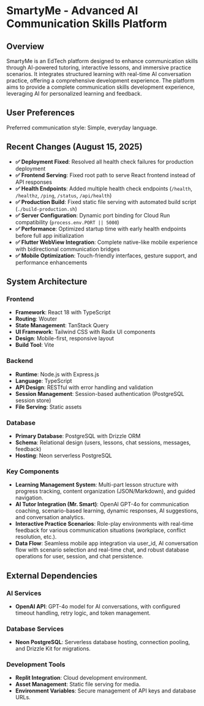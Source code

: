 # SmartyMe - Advanced AI Communication Skills Platform

## Overview
SmartyMe is an EdTech platform designed to enhance communication skills through AI-powered tutoring, interactive lessons, and immersive practice scenarios. It integrates structured learning with real-time AI conversation practice, offering a comprehensive development experience. The platform aims to provide a complete communication skills development experience, leveraging AI for personalized learning and feedback.

## User Preferences
Preferred communication style: Simple, everyday language.

## Recent Changes (August 15, 2025)
- **✅ Deployment Fixed**: Resolved all health check failures for production deployment
- **✅ Frontend Serving**: Fixed root path to serve React frontend instead of API responses
- **✅ Health Endpoints**: Added multiple health check endpoints (`/health`, `/healthz`, `/ping`, `/status`, `/api/health`)
- **✅ Production Build**: Fixed static file serving with automated build script (`./build-production.sh`)
- **✅ Server Configuration**: Dynamic port binding for Cloud Run compatibility (`process.env.PORT || 5000`)
- **✅ Performance**: Optimized startup time with early health endpoints before full app initialization
- **✅ Flutter WebView Integration**: Complete native-like mobile experience with bidirectional communication bridges
- **✅ Mobile Optimization**: Touch-friendly interfaces, gesture support, and performance enhancements

## System Architecture

### Frontend
- **Framework**: React 18 with TypeScript
- **Routing**: Wouter
- **State Management**: TanStack Query
- **UI Framework**: Tailwind CSS with Radix UI components
- **Design**: Mobile-first, responsive layout
- **Build Tool**: Vite

### Backend
- **Runtime**: Node.js with Express.js
- **Language**: TypeScript
- **API Design**: RESTful with error handling and validation
- **Session Management**: Session-based authentication (PostgreSQL session store)
- **File Serving**: Static assets

### Database
- **Primary Database**: PostgreSQL with Drizzle ORM
- **Schema**: Relational design (users, lessons, chat sessions, messages, feedback)
- **Hosting**: Neon serverless PostgreSQL

### Key Components
- **Learning Management System**: Multi-part lesson structure with progress tracking, content organization (JSON/Markdown), and guided navigation.
- **AI Tutor Integration (Mr. Smart)**: OpenAI GPT-4o for communication coaching, scenario-based learning, dynamic responses, AI suggestions, and conversation analytics.
- **Interactive Practice Scenarios**: Role-play environments with real-time feedback for various communication situations (workplace, conflict resolution, etc.).
- **Data Flow**: Seamless mobile app integration via user_id, AI conversation flow with scenario selection and real-time chat, and robust database operations for user, session, and chat persistence.

## External Dependencies

### AI Services
- **OpenAI API**: GPT-4o model for AI conversations, with configured timeout handling, retry logic, and token management.

### Database Services
- **Neon PostgreSQL**: Serverless database hosting, connection pooling, and Drizzle Kit for migrations.

### Development Tools
- **Replit Integration**: Cloud development environment.
- **Asset Management**: Static file serving for media.
- **Environment Variables**: Secure management of API keys and database URLs.
